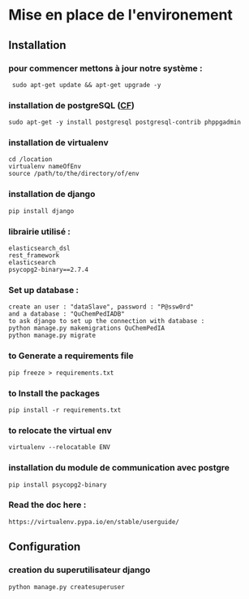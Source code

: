 
# Mise en place de l'environement
## Installation

### pour commencer mettons à jour notre système :
	 sudo apt-get update && apt-get upgrade -y
	 
### installation de postgreSQL ([CF](https://www.howtoforge.com/tutorial/ubuntu-postgresql-installation/))
	sudo apt-get -y install postgresql postgresql-contrib phppgadmin
	
### installation de virtualenv
	cd /location
	virtualenv nameOfEnv
	source /path/to/the/directory/of/env
	
### installation de django 
	pip install django
	
### librairie utilisé :
	elasticsearch_dsl
	rest_framework
	elasticsearch
	psycopg2-binary==2.7.4

### Set up database :
	create an user : "dataSlave", password : "P@ssw0rd"
	and a database : "QuChemPedIADB"
	to ask django to set up the connection with database :
	python manage.py makemigrations QuChemPedIA
	python manage.py migrate
	
### to Generate a requirements file
	pip freeze > requirements.txt

### to Install the packages
	pip install -r requirements.txt
	
### to relocate the virtual env
	virtualenv --relocatable ENV
	
### installation du module de communication avec postgre
	pip install psycopg2-binary

### Read the doc here :
	https://virtualenv.pypa.io/en/stable/userguide/
 
## Configuration
### creation du superutilisateur django
	python manage.py createsuperuser

